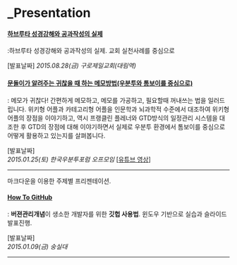 _Presentation
=============
#### [하브루타 성경강해와 공과작성의 실제](.Havruta2015/README.md)
:하브루타 성경강해와 공과작성의 실제. 교회 실천사례를 중심으로

[발표날짜]
_2015.08.28(금) 구로제일교회(대림역)_

#### [문돌이가 알려주는 귀찮을 때 하는 메모방법(우분투와 톰보이를 중심으로)](./WritingTomBoyForLazyBoy/README.md)   
: 메모가 귀찮다! 간편하게 메모하고, 메모를 가공하고, 필요할때 꺼내쓰는 법을 일러드립니다. 위키형 어플과 카테고리형 어플을 인문학과 뇌과학적 수준에서 대조하여 위키형 어플의 장점을 이야기하고, 역시 프랭클린 플레너와 GTD방식의 일정관리 시스템을 대조한 후 GTD의 장점에 대해 이야기하면서 실제로 우분투 환경에서 톰보이를 중심으로 어떻게 활용하고 있는지를 살펴봅니다.

[발표날짜]  
_2015.01.25(토) 한국우분투포럼 오프모임_  [[유튜브 영상](http://www.youtube.com/watch?v=S4NPuxbs6nI)]  

---

마크다운을 이용한 주제별 프리젠테이션.

#### [How To GitHub](./HowToGitHub/README.md)  
: **버젼관리개념**이 생소한 개발자를 위한 **깃헙 사용법**. 윈도우 기반으로 실습과 슬라이드 발표진행.  

[발표날짜]  
_2015.01.09(금) 숭실대_

---

